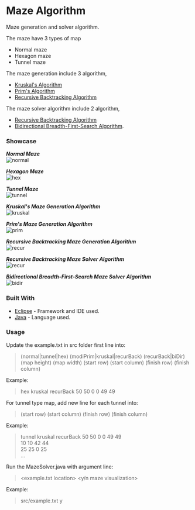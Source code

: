 # Maze Algorithm
Maze generation and solver algorithm. 

The maze have 3 types of map
* Normal maze
* Hexagon maze
* Tunnel maze

The maze generation include 3 algorithm, 
* [Kruskal's Algorithm](https://en.wikipedia.org/wiki/Kruskal%27s_algorithm)
* [Prim's Algorithm](https://en.wikipedia.org/wiki/Prim%27s_algorithm)
* [Recursive Backtracking Algorithm](https://en.wikipedia.org/wiki/Backtracking)

The maze solver algorithm include 2 algorithm, 
* [Recursive Backtracking Algorithm](https://en.wikipedia.org/wiki/Backtracking) 
* [Bidirectional Breadth-First-Search Algorithm](https://en.wikipedia.org/wiki/Bidirectional_search).

### Showcase
***Normal Maze***  
![normal](https://github.com/ZankiMaru/maze_algorithm/blob/master/showcase/normal-maze.png)

***Hexagon Maze***  
![hex](https://github.com/ZankiMaru/maze_algorithm/blob/master/showcase/hex-maze.png)

***Tunnel Maze***  
![tunnel](https://github.com/ZankiMaru/maze_algorithm/blob/master/showcase/tunnel-maze.png)

***Kruskal's Maze Generation Algorithm***  
![kruskal](https://github.com/ZankiMaru/maze_algorithm/blob/master/showcase/kruskal-maze.png)

***Prim's Maze Generation Algorithm***  
![prim](https://github.com/ZankiMaru/maze_algorithm/blob/master/showcase/modiprim-maze.png)

***Recursive Backtracking Maze Generation Algorithm***  
![recur](https://github.com/ZankiMaru/maze_algorithm/blob/master/showcase/recurback-maze.png)

***Recursive Backtracking Maze Solver Algorithm***  
![recur](https://github.com/ZankiMaru/maze_algorithm/blob/master/showcase/recur-solve.gif)

***Bidirectional Breadth-First-Search Maze Solver Algorithm***  
![bidir](https://github.com/ZankiMaru/maze_algorithm/blob/master/showcase/bidir-solve.gif)

### Built With
* [Eclipse](https://www.eclipse.org/) - Framework and IDE used.
* [Java](https://java.com/en/) - Language used.

### Usage
Update the example.txt in src folder first line into: 
>(normal|tunnel|hex) (modiPrim|kruskal|recurBack) (recurBack|biDir) (map height) (map width) (start row) (start column) (finish row) (finish column)

Example:
> hex kruskal recurBack 50 50 0 0 49 49

For tunnel type map, add new line for each tunnel into:  
> (start row) (start column) (finish row) (finish column)

Example:
> tunnel kruskal recurBack 50 50 0 0 49 49  
> 10 10 42 44  
> 25 25 0 25  
> ...

Run the MazeSolver.java with argument line:
> <example.txt location> <y/n maze visualization>

Example:
> src/example.txt y



